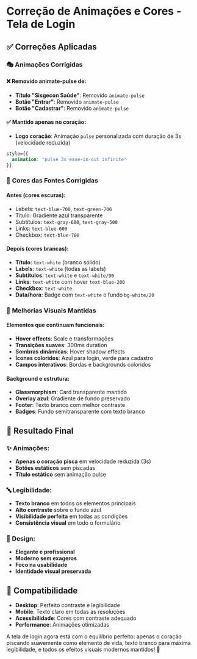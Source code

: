 # Correção de Animações e Cores - Tela de Login

## ✅ Correções Aplicadas

### 🎭 **Animações Corrigidas**

#### ❌ Removido animate-pulse de:
- **Título "Sisgecon Saúde"**: Removido `animate-pulse`
- **Botão "Entrar"**: Removido `animate-pulse` 
- **Botão "Cadastrar"**: Removido `animate-pulse`

#### ✅ Mantido apenas no coração:
- **Logo coração**: Animação `pulse` personalizada com duração de 3s (velocidade reduzida)
```css
style={{
  animation: 'pulse 3s ease-in-out infinite'
}}
```

### 🎨 **Cores das Fontes Corrigidas**

#### Antes (cores escuras):
- Labels: `text-blue-700`, `text-green-700`
- Título: Gradiente azul transparente
- Subtítulos: `text-gray-600`, `text-gray-500`
- Links: `text-blue-600`
- Checkbox: `text-blue-700`

#### Depois (cores brancas):
- **Título**: `text-white` (branco sólido)
- **Labels**: `text-white` (todas as labels)
- **Subtítulos**: `text-white` e `text-white/90`
- **Links**: `text-white` com hover `text-blue-200`
- **Checkbox**: `text-white`
- **Data/hora**: Badge com `text-white` e fundo `bg-white/20`

### 🔧 **Melhorias Visuais Mantidas**

#### Elementos que continuam funcionais:
- **Hover effects**: Scale e transformações
- **Transições suaves**: 300ms duration
- **Sombras dinâmicas**: Hover shadow effects
- **Ícones coloridos**: Azul para login, verde para cadastro
- **Campos interativos**: Bordas e backgrounds coloridos

#### Background e estrutura:
- **Glassmorphism**: Card transparente mantido
- **Overlay azul**: Gradiente de fundo preservado
- **Footer**: Texto branco com melhor contraste
- **Badges**: Fundo semitransparente com texto branco

## 🎯 **Resultado Final**

### ✨ Animações:
- **Apenas o coração pisca** em velocidade reduzida (3s)
- **Botões estáticos** sem piscadas
- **Título estático** sem animação pulse

### 🔤 Legibilidade:
- **Texto branco** em todos os elementos principais
- **Alto contraste** sobre o fundo azul
- **Visibilidade perfeita** em todas as condições
- **Consistência visual** em todo o formulário

### 🎨 Design:
- **Elegante e profissional**
- **Moderno sem exageros**
- **Foco na usabilidade**
- **Identidade visual preservada**

## 📱 Compatibilidade

- **Desktop**: Perfeito contraste e legibilidade
- **Mobile**: Texto claro em todas as resoluções
- **Acessibilidade**: Cores com contraste adequado
- **Performance**: Animações otimizadas

A tela de login agora está com o equilíbrio perfeito: apenas o coração piscando suavemente como elemento de vida, texto branco para máxima legibilidade, e todos os efeitos visuais modernos mantidos! 🚀